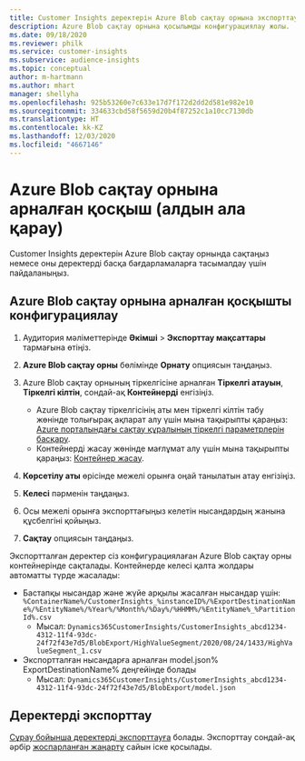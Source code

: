 ```yaml
---
title: Customer Insights деректерін Azure Blob сақтау орнына экспорттау
description: Azure Blob сақтау орнына қосылымды конфигурациялау жолы.
ms.date: 09/18/2020
ms.reviewer: philk
ms.service: customer-insights
ms.subservice: audience-insights
ms.topic: conceptual
author: m-hartmann
ms.author: mhart
manager: shellyha
ms.openlocfilehash: 925b53260e7c633e17d7f172d2dd2d581e982e10
ms.sourcegitcommit: 334633cbd58f5659d20b4f87252c1a10cc7130db
ms.translationtype: HT
ms.contentlocale: kk-KZ
ms.lasthandoff: 12/03/2020
ms.locfileid: "4667146"
---
```

# <a name="connector-for-azure-blob-storage-preview"></a>Azure Blob сақтау орнына арналған қосқыш (алдын ала қарау)

Customer Insights деректерін Azure Blob сақтау орнында сақтаңыз немесе оны деректерді басқа бағдарламаларға тасымалдау үшін пайдаланыңыз.

## <a name="configure-the-connector-for-azure-blob-storage"></a>Azure Blob сақтау орнына арналған қосқышты конфигурациялау

1. Аудитория мәліметтерінде **Әкімші** > **Экспорттау мақсаттары** тармағына өтіңіз.

1. **Azure Blob сақтау орны** бөлімінде **Орнату** опциясын таңдаңыз.

1. Azure Blob сақтау орнының тіркелгісіне арналған **Тіркелгі атауын**, **Тіркелгі кілтін**, сондай-ақ **Контейнерді** енгізіңіз.
    - Azure Blob сақтау тіркелгісінің аты мен тіркелгі кілтін табу жөнінде толығырақ ақпарат алу үшін мына тақырыпты қараңыз: [Azure порталындағы сақтау құралының тіркелгі параметрлерін басқару](https://docs.microsoft.com/azure/storage/common/storage-account-manage).
    - Контейнерді жасау жөнінде мағлұмат алу үшін мына тақырыпты қараңыз: [Контейнер жасау](https://docs.microsoft.com/azure/storage/blobs/storage-quickstart-blobs-portal#create-a-container).

1. **Көрсетілу аты** өрісінде межелі орынға оңай танылатын атау енгізіңіз.

1. **Келесі** пәрменін таңдаңыз.

1. Осы межелі орынға экспорттағыңыз келетін нысандардың жанына құсбелгіні қойыңыз.

1. **Сақтау** опциясын таңдаңыз.

Экспортталған деректер сіз конфигурациялаған Azure Blob сақтау орны контейнерінде сақталады. Контейнерде келесі қалта жолдары автоматты түрде жасалады:

- Бастапқы нысандар және жүйе арқылы жасалған нысандар үшін: `%ContainerName%/CustomerInsights_%instanceID%/%ExportDestinationName%/%EntityName%/%Year%/%Month%/%Day%/%HHMM%/%EntityName%_%PartitionId%.csv`
  - Мысал: `Dynamics365CustomerInsights/CustomerInsights_abcd1234-4312-11f4-93dc-24f72f43e7d5/BlobExport/HighValueSegment/2020/08/24/1433/HighValueSegment_1.csv`
- Экспортталған нысандарға арналған model.json% ExportDestinationName% деңгейінде болады
  - Мысал: `Dynamics365CustomerInsights/CustomerInsights_abcd1234-4312-11f4-93dc-24f72f43e7d5/BlobExport/model.json`

## <a name="export-the-data"></a>Деректерді экспорттау

[Сұрау бойынша деректерді экспорттауға](/export-destinations.md#export-data-on-demand) болады. Экспорттау сондай-ақ әрбір [жоспарланған жаңарту](system.md#schedule-tab) сайын іске қосылады.
